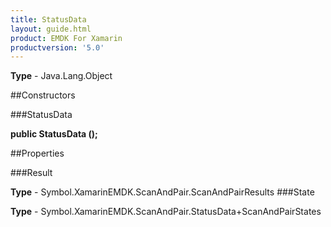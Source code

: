 ```yaml
---
title: StatusData
layout: guide.html
product: EMDK For Xamarin 
productversion: '5.0' 
---
```



**Type** - Java.Lang.Object

##Constructors

###StatusData

**public StatusData ();**



##Properties

###Result


**Type** - Symbol.XamarinEMDK.ScanAndPair.ScanAndPairResults
###State


**Type** - Symbol.XamarinEMDK.ScanAndPair.StatusData+ScanAndPairStates
